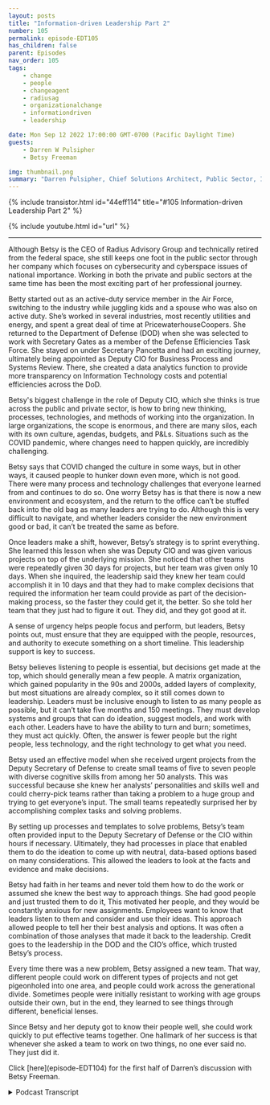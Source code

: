 ```yaml
---
layout: posts
title: "Information-driven Leadership Part 2"
number: 105
permalink: episode-EDT105
has_children: false
parent: Episodes
nav_order: 105
tags:
    - change
    - people
    - changeagent
    - radiusag
    - organizationalchange
    - informationdriven
    - leadership

date: Mon Sep 12 2022 17:00:00 GMT-0700 (Pacific Daylight Time)
guests:
    - Darren W Pulsipher
    - Betsy Freeman

img: thumbnail.png
summary: "Darren Pulsipher, Chief Solutions Architect, Public Sector, Intel continues his talk with Betsy Freeman, CEO of Radius Advisory Group, about her experience as an information-driven leader in the public and private sectors. Part two of two."
---
```


{% include transistor.html id="44eff114" title="#105 Information-driven Leadership Part 2" %}

{% include youtube.html id="url" %}

---

<p>Although Betsy is the CEO of Radius Advisory Group and technically retired from the federal space, she still keeps one foot in the public sector through her company which focuses on cybersecurity and cyberspace issues of national importance. Working in both the private and public sectors at the same time has been the most exciting part of her professional journey.</p>
<p>Betty started out as an active-duty service member in the Air Force, switching to the industry while juggling kids and a spouse who was also on active duty. She’s worked in several industries, most recently utilities and energy, and spent a great deal of time at PricewaterhouseCoopers. She returned to the Department of Defense (DOD) when she was selected to work with Secretary Gates as a member of the Defense Efficiencies Task Force.  She stayed on under Secretary Pancetta and had an exciting journey, ultimately being appointed as Deputy CIO for Business Process and Systems Review. There, she created a data analytics function to provide more transparency on Information Technology costs and potential efficiencies across the DoD.</p>
<p>Betsy's biggest challenge in the role of Deputy CIO, which she thinks is true across the public and private sector, is how to bring new thinking, processes, technologies, and methods of working into the organization. In large organizations, the scope is enormous, and there are many silos, each with its own culture, agendas, budgets, and P&Ls. Situations such as the COVID pandemic, where changes need to happen quickly, are incredibly challenging.</p>
<p>Betsy says that COVID changed the culture in some ways, but in other ways, it caused people to hunker down even more, which is not good. There were many process and technology challenges that everyone learned from and continues to do so. One worry Betsy has is that there is now a new environment and ecosystem, and the return to the office can’t be stuffed back into the old bag as many leaders are trying to do. Although this is very difficult to navigate, and whether leaders consider the new environment good or bad, it can’t be treated the same as before.</p>
<p>Once leaders make a shift, however, Betsy’s strategy is to sprint everything. She learned this lesson when she was Deputy CIO and was given various projects on top of the underlying mission. She noticed that other teams were repeatedly given 30 days for projects, but her team was given only 10 days. When she inquired, the leadership said they knew her team could accomplish it in 10 days and that they had to make complex decisions that required the information her team could provide as part of the decision-making process, so the faster they could get it, the better. So she told her team that they just had to figure it out. They did, and they got good at it.</p>
<p>A sense of urgency helps people focus and perform, but leaders, Betsy points out, must ensure that they are equipped with the people, resources, and authority to execute something on a short timeline. This leadership support is key to success.</p>
<p>Betsy believes listening to people is essential, but decisions get made at the top, which should generally mean a few people. A matrix organization, which gained popularity in the 90s and 2000s, added layers of complexity, but most situations are already complex, so it still comes down to leadership. Leaders must be inclusive enough to listen to as many people as possible, but it can’t take five months and 150 meetings. They must develop systems and groups that can do ideation, suggest models, and work with each other. Leaders have to have the ability to turn and burn; sometimes, they must act quickly. Often, the answer is fewer people but the right people, less technology, and the right technology to get what you need.</p>
<p>Betsy used an effective model when she received urgent projects from the Deputy Secretary of Defense to create small teams of five to seven people with diverse cognitive skills from among her 50 analysts. This was successful because she knew her analysts’ personalities and skills well and could cherry-pick teams rather than taking a problem to a huge group and trying to get everyone’s input. The small teams repeatedly surprised her by accomplishing complex tasks and solving problems.</p>
<p>By setting up processes and templates to solve problems, Betsy’s team often provided input to the Deputy Secretary of Defense or the CIO within hours if necessary. Ultimately, they had processes in place that enabled them to do the ideation to come up with neutral, data-based options based on many considerations. This allowed the leaders to look at the facts and evidence and make decisions.</p>
<p>Betsy had faith in her teams and never told them how to do the work or assumed she knew the best way to approach things. She had good people and just trusted them to do it, This motivated her people, and they would be constantly anxious for new assignments. Employees want to know that leaders listen to them and consider and use their ideas. This approach allowed people to tell her their best analysis and options. It was often a combination of those analyses that made it back to the leadership. Credit goes to the leadership in the DOD and the CIO’s office, which trusted Betsy’s process.</p>
<p>Every time there was a new problem, Betsy assigned a new team. That way, different people could work on different types of projects and not get pigeonholed into one area, and people could work across the generational divide. Sometimes people were initially resistant to working with age groups outside their own, but in the end, they learned to see things through different, beneficial lenses.</p>
<p>Since Betsy and her deputy got to know their people well, she could work quickly to put effective teams together. One hallmark of her success is that whenever she asked a team to work on two things, no one ever said no. They just did it.</p>
<p>Click [here](episode-EDT104) for the first half of Darren’s discussion with Betsy Freeman. </p>
<p>

<details>
<summary> Podcast Transcript </summary>

<p>﻿1</p>
<p>Hello, thisis Darren Pulsipher, chief solutionarchitect of public sector at Intel.</p>
<p>And welcome to Embracing</p>
<p>Digital Transformation,where we investigate effective change,leveragingpeople, process and technology.</p>
<p>On today's episode, Information</p>
<p>Driven Leadership Parttwo with Betsy Freeman.</p>
<p>Tell me, tell me some of the thingsthat didn't work out for youor that you went down one route.</p>
<p>You go, wow, that wasthat didn't quite work out.</p>
<p>Did you have any experience like that?</p>
<p>I had a lot of that.</p>
<p>And and I will tell you,my my leadership experienceis that I'm still in the learning mode.</p>
<p>I think I unfortunately,</p>
<p>I don't think I'll ever mature enough.</p>
<p>I'll be in the learning mode for forever.</p>
<p>I'll give credit to being ableto survive the mistakes.</p>
<p>And there were manybecause we had no guardrails,we just kind of put two bumpers in placeand we started driving the cardown the highwayat a very high rate of speed.</p>
<p>And we dropped awe dropped a Porsche engineinto a VW body.</p>
<p>Okay.</p>
<p>So we were we were not at allwhere we thought we would bewhen we started this.</p>
<p>But the credit goes really to my team whowho did a lot of work and learned with meabout taking hits when you were wrong.</p>
<p>I went in with the premisethat if we failedat something, it wasn't going to bethe end of what we were going to do.</p>
<p>And people were, of course,very worried about that.</p>
<p>Right.</p>
<p>And so we kind of hadthis instant reaction when we started out,geez, I don't want to tell herif we couldn't get itor if we did it wrong,and now we've got to go back and do it.</p>
<p>And we can't make the ten days.</p>
<p>And so they just didn't want to.</p>
<p>So I just kind of got rid of that.</p>
<p>Darren And I got rid of it because notbecause I had some great leadership skill,but because the environmentin which I was inwhich my leadership allowed us to beand allowed us to rest, they enabled that.</p>
<p>I got myselfchewed out by some very high level peopleat the Pentagonon the evening and oftentimesin front of of my my entire team,</p>
<p>I used to take my entire team inwhoever was on an analyst groupto do a particular problem.</p>
<p>We went into briefing to the CIO beforeit went to the deputy secretaryor the secretary,and it always madeeverybody in the front office very madbecause I took 35 people in there.</p>
<p>Right, because I put everybodythat did anything, any support,any whatever,and not just the core team, right?</p>
<p>Because we were all involvedin all of the work.</p>
<p>It's all success or failureand we're all in it together.</p>
<p>And but they would see meget chewed out badlyknowing how much we did.</p>
<p>And what I figured outvery quickly is I couldn't blink.</p>
<p>I just took it and said, You're right,we should have done it this way.</p>
<p>I didn't offer an excuse.</p>
<p>I didn't defend myself.</p>
<p>I just took it and said, You know what?</p>
<p>We didn't get it right.</p>
<p>We'll go back and we will get it right.</p>
<p>And we'd go backand they'd all be apologizing.</p>
<p>And I'd say,</p>
<p>No, you didn't do anything wrong.</p>
<p>We just missed the mark,so let's just keep going.</p>
<p>And they're like,</p>
<p>Okay, so we just went back at itand then we learned something even better.</p>
<p>And so Betsy, that's an incredible lessonthat you taughtyour staff that brilliant.</p>
<p>Right?</p>
<p>Because a lot of times when you go inand you get railed,then you have to come back inthrough your own filters, figure outhow you're going to communicateto the team that we missed the mark.</p>
<p>Instead, they got to heardirectly from the customer.</p>
<p>That's right.</p>
<p>And again, to credit the leadership there,</p>
<p>I had the agreement with the CIOand the principal deputythat if we ever did screw something up,which,like I said,we did on on a number of occasions,that if they were going toif they were going to correct me there,</p>
<p>I didn't I didn't care thatthey corrected me in front of the team,but I wanted them to correct meas the leader and not the team.</p>
<p>And to the creditof both of those leaders,they made a point of just chewingthe living daylights out of me.</p>
<p>And then in the next breath,they would say, and team,you did every thingyou were supposed to do.</p>
<p>Here we see the level of analysis.</p>
<p>We see the level of this, whatever. Right.</p>
<p>And so it didn't</p>
<p>I was worried the first time that happenedit was going to be about the leadersfailure.</p>
<p>It wasn't.</p>
<p>The team saw it and they internalizedand they went, if she failed, we failed.</p>
<p>Right.</p>
<p>And I said, well, you know,so we fell together.</p>
<p>We went togetherand we just kind of went on.</p>
<p>It just went, What.</p>
<p>Are you going to write a book? Betsy?</p>
<p>You need to write a book about this stuff.</p>
<p>Yeah, I seriously, I've never met a leaderthat ever did that.</p>
<p>Like I say, it was only because</p>
<p>I was in an environmentwith leaders above methat allowed me to do that, allowed.</p>
<p>It to happen.</p>
<p>I think it's</p>
<p>I think it's a brilliant techniquebecause theyyour team gets to see you as the leader.</p>
<p>I am responsible. Right?</p>
<p>If we didn't hit it as a team,that's my fault.</p>
<p>Well, it is ultimately.</p>
<p>No, ultimately.</p>
<p>And ultimately,you're the one that's accountable.</p>
<p>I think it goes back to the thread</p>
<p>I keep coming back to.</p>
<p>And that's the thing on leadershipbecause at the end of the day,if you're not down in it enough to knowand I get it, you know,organizations are big and they're complexand I only had a team of 50 people there.</p>
<p>But at the end of the day,the outreach that we did from there acrossall of the Department of Defense,it there has to besome ability to take yourselfand put yourself into wherepeople are thinking through those issuesif you want to understand themas the leader.</p>
<p>And it does make you accessible,you have to be accessible.</p>
<p>You have to be accountableand responsible.</p>
<p>And they have to see you be accountable.</p>
<p>Right.</p>
<p>Because if you want themto be accountable, responsible,they got to see you do it.</p>
<p>Yeah.</p>
<p>And if you do it,if they don't see you do it,they have no incentiveand no reason to do it themselves.</p>
<p>They really don't in my personal things.</p>
<p>That that that's pretty,pretty incredible.</p>
<p>All right. That's it.</p>
<p>Let's shift gears a little bit.</p>
<p>Tell me aboutone of your biggest successesthat you just went.</p>
<p>Maybe that was awesome.</p>
<p>You know what I mean?</p>
<p>Something just went so well that you werethat you sit back and you go,the team was firing on all cylinders.</p>
<p>We knocked it out of the park.</p>
<p>We made a huge difference.</p>
<p>What made it happenand how did that happen for you?</p>
<p>So let's see.</p>
<p>I don't want to get I don't wantto get too lengthy here on you, but</p>
<p>I think the last question you gave meis related to this question.</p>
<p>What were the thingsthat were the toughest? Right.</p>
<p>Because we had a lot of places wherewe tried to do things that it didn't work.</p>
<p>People didn't want to work with us.</p>
<p>We didn't have enough datato actually do a good analysis.</p>
<p>We didn't have the right peopleand we had to get it figured out right.</p>
<p>All of those things come into play.</p>
<p>The flip side of that coin is, is,is just is just those same thingswhere we had all of the right thingsto put some things together.</p>
<p>And I guess the thingthat stands out in my head maybethe biggest actually Russ says thethe earlydevelopment of what nowthe department is usingto audit their financials for Congress.</p>
<p>We were in a subcommittee meetingto a committeethat we'd been appointed to,and on that particular occasion,</p>
<p>I took my deputy and one of the analystswith me because they wanted to hearwhat was going on in the meetings.</p>
<p>And we were doing some review across thethe at the top of the,the OSD, the Office of Secretary Defenseand the the major undersecretariesareas there to find some efficienciesand look at the accuracy of some databecause we needed to find some moneythat we didn't have.</p>
<p>And we knew that it'sthere's it's hidden in there, right?</p>
<p>It's wasted.</p>
<p>It's duplicative, duplicative, whatever.</p>
<p>And we had been in this this,you know, series of meetingsfor like four months.</p>
<p>And I took these guys on this occasionand we finally kind ofgot down to brass tackswhere the senior leader in the controllersaid, you know, we just have to havesomebody that can do this analysisand we're just not getting there.</p>
<p>You know,we're not coming to where we need to be.</p>
<p>And I saw my deputy's eyesjust get really big and you kind ofgave me this, don't do it. Look right.</p>
<p>And, you know, I knew looking around thetable that we could do it.</p>
<p>And so</p>
<p>I stuck my footin it, much to his chagrin, and just said,you know what, just let uslet us take a crack at this right.</p>
<p>And so the CEOs office was the last placeyou would go for that kind of support.</p>
<p>But we did it.</p>
<p>We took what we thoughtwas going to be anotherfour or five weeks, and we turned itinto actually another four or five months.</p>
<p>But we came up witha very large data analysis capabilitywhich help people to understandthat when you collectdata, you'll know this in the business,that you're in,and everybodythat deals with data gets this.</p>
<p>If you're if you're collecting datafrom many diverse sources, right.</p>
<p>It everybody says they'rethey're measuring apples and oranges,but actually, it's it comes back as applesand pineapples and pomegranates.</p>
<p>And you may have a couple of monkeysand a few dogs in there.</p>
<p>Right.</p>
<p>And everybodysays, here's here's our personnel numbers.</p>
<p>But because they're all, youknow, required in a different wayand the standards are different,you can't create a baselinein which you canyou can actually operate from.</p>
<p>So wedid a lot of work to actually do that.</p>
<p>We found and tested an analyticand automated capability,which is the precursorto what they're using in the DOD nowand belongs to another commercial entity.</p>
<p>But it was one of those things that well,when we got done,we sat back and we we said,we can't believe we did that.</p>
<p>And so we were very excited about it.</p>
<p>In the end,the a lot of the work that we did,there was a great handful of projectsthat we did the initial analysis onand said, Hey, the department's got to gokeep going with thisbecause there's more to be done.</p>
<p>And this can not only save money,it can save lives.</p>
<p>It's the right thing to dofor the department and for the nation.</p>
<p>And many of those ideaswent to the Defense Innovation Unitand kept and kept going and still live on.</p>
<p>And so for those things,we had an opportunity to see the field.</p>
<p>And when you deal with large organizationslike the DODor any large corporate organization,because of all the issues with,you know, resources and peopleand leadership and money and culture,you you have to make advancementsand transformation over time.</p>
<p>And we were just happy to have beenat the right place at the right timewith the right set of leadersthat enabled us to do a missionwhere we had some latitude.</p>
<p>And, you know, we we we just said, let'sjust go give it the best shot we got.</p>
<p>And if we get it, we get it.</p>
<p>And we had a lot of pushbackalong the way, but several othermilitary services still use the basisfor that analysis and what they doand how they now manage their fundingand their resources on things.</p>
<p>And so they can give a much more accuratepicture of whatthey're doing to their leadershipand to the Congress and everyone else.</p>
<p>So I think if you went backand you asked everybody therethat was a big and defining moment for usbecause wewe worked very hard on it and even weweren't sure we could do it at the start.</p>
<p>But wewe ended up doing something we neverknow.</p>
<p>You just product another interesting thingthat I see and great leadersand it's risk taking youyou could have sat on your hands that day.</p>
<p>And my deputy wished I had.</p>
<p>Yeah. But.</p>
<p>But you didn't because you kneweven that was risky, right?</p>
<p>Because it's big exposure.</p>
<p>You knew you can make a difference.</p>
<p>It is big exposure.</p>
<p>But again, you know,it comes back to the fact that I knew thatif I tried it and we couldn't do it,my leaders would have my back.</p>
<p>But what's the opposite to that, Darren?</p>
<p>I mean, you know, when you'rein those situations, you can sit thereand you can say, okay,then nobody can do it.</p>
<p>And that can never be the answer.</p>
<p>The answer can never be,</p>
<p>Hey, there's nobody that can take it on.</p>
<p>And it is a matter of it is a risk thing,it's a risk management thing.</p>
<p>And you do have to manage whatyou do when you take a risk.</p>
<p>But if you nevertake the risk, then how will you knowif you can ever innovate anything?</p>
<p>Like I said when we did it,</p>
<p>I have to tell you, that nightwhen I went home, I think I hadtwo glasses of wine and said, okay,now I know.</p>
<p>I said, we should do thisand I'm confident we can do it.</p>
<p>Do I know how we're going to do it or whatwe're going to do? No.</p>
<p>And so that was a little chilling to me.</p>
<p>Well, it's interesting, Betsy,because you took out you take a riskand then you went and did it.</p>
<p>And I like what you said here, because Idon't think you realize something.</p>
<p>A lot of people that were thatthat were in your shoes or would have beenin your shoes would have said, no,</p>
<p>I just don't think it can be done.</p>
<p>And you said, no, you you'rethe type of person if something's on fire,you go there to help.</p>
<p>You don't run away.</p>
<p>I can tell you look at look at allof the problems we're facing today, Daryn.</p>
<p>This is about this is about strategic,strategic insight.</p>
<p>Right.</p>
<p>If you don't try something,you will never know.</p>
<p>And we have so many difficult problemsthat if everybody says it's too hard,how do we get tothe next gen of nuclear energy?</p>
<p>How do we get to, you know,electric vehicles and charging stationsthat are secure for cars?</p>
<p>Right.</p>
<p>How do we get to all these other thingsif we don't try?</p>
<p>The reason we don't tryis because we're afraid to fail.</p>
<p>What I learned in that experienceis if I fail, I fail.</p>
<p>If you want to fire me, fire me.</p>
<p>There was more than once where I went inand I was so frustrated I would, you know,set my card that got me into the Pentagonand I'd lay it out on the CEO'sdesk and say, okay, I'm just done.</p>
<p>Okay,just just go ahead and I'm done, right?</p>
<p>And he'd say,</p>
<p>Pick that up, put it on, go home,drink another glass of wine tonightand I'll see you tomorrow morning.</p>
<p>Right.</p>
<p>And so he was very good about that.</p>
<p>And sobut like I say, I think you you know,my premise with the team was alwaysand they know I said two common things.</p>
<p>I always said is figure it out,go figure it out.</p>
<p>Whatever it is, go figure it out.</p>
<p>And the otherwas make them tell, you know.</p>
<p>Oh, and let's.</p>
<p>Make them tell. You know.</p>
<p>Can can you elaboratea little bit more on that?</p>
<p>Because I think</p>
<p>I know where you're headed.</p>
<p>They're going to want to make sureeveryone understands.</p>
<p>So the answer what you just brought upis that it's easier just to say no.</p>
<p>Yeah, right.</p>
<p>Yeah. Well,and that's what everybody does.</p>
<p>It's just. No, because it's too hard.</p>
<p>Well, what,what an analyst has to be able to doand a strategist has to be ableto successfully do,is to make a business case so strongabout the impact of what will happenif you succeedthat and provide all the dataand information about what's the cost,what's the timeline, what's the risk.</p>
<p>All of those things.</p>
<p>And with fact based evidence not, hey,</p>
<p>I'm going to gut check this, right?</p>
<p>So you can prove the mathand everything else.</p>
<p>But when you can do that,then you can take it in.</p>
<p>And I don't care what leaderyou put it in front of,this is why options are goodand not just recommendations.</p>
<p>You know, you give somebodythat's at the top of an organizationand most often you can lay out the optionsand you don't have to indicatewhat should happen because they look at itand they go, Duh,</p>
<p>I didn't know this rightor I didn't see this,or there's a piece of informationthat I didn't have that I wasn't aware of,and that makes a difference.</p>
<p>And they can make a good choice, right?</p>
<p>And so every time we wanted to godo something and we knew that it probablywas not going to fly on first,first blush, my advice,everybody was, you know, build thebusiness case, make them tell, you know,and if you really builda good business case and you cancommunicate it quickly and effectivelyand with the single sheet of paperleaders, public or private,have a hard time telling, you know,because it makes so much sense.</p>
<p>And it's within the mission, it'swithin the scope of the business.</p>
<p>It works for the operation.</p>
<p>It supports the customers.</p>
<p>It's secure.</p>
<p>Why would you not do it right?</p>
<p>Yeah. No, no, I hear you.</p>
<p>So, Betsy, this has been in credible.</p>
<p>Every time I talk to you,</p>
<p>I learn so much more so than</p>
<p>I do.</p>
<p>I'm like.</p>
<p>And I wish. I wish I worked for you.</p>
<p>I wish I had that opportunityto work for you at some time,because I would have learned so muchfrom just your justyour experienceand your your attitude towards leadership.</p>
<p>I think it's wonderful.</p>
<p>Well, I think if there is a bottom lineto leadership these days, it'sit runs through the thread of everything.</p>
<p>And the leader is the linchpin.</p>
<p>If you if you got to figure out how to hittransformation, if you got to figure outwhere you're going with technology,if you got to figure out anythingabout your organization, my challenge toeverybody is go back and reviewand redefine leadership development,because at every point inthe organization these days,it doesn't matter where you go.</p>
<p>I hear the challenge from leadersat every level.</p>
<p>We just don't have enough leaders.</p>
<p>They don't know how to do these things.</p>
<p>They aren't opento these types of suggestions.</p>
<p>They aren't this, thatand the other thing.</p>
<p>And it's because we're working with withcareer development systemsand performance management systemsand leadership developmentthat are all siloed in their own waysinstead of integrated.</p>
<p>And we have to start to develop leaderswho can ask the technology questionsthat we couldn't answer before.</p>
<p>We don't have technology leaders.</p>
<p>We don't have any kind of leaderthat has grown upso much in an information worldthat we're challenge with nowand learning those thingsand teaching peoplethose things about data analytics andthe use of AI and all of the other pieces.</p>
<p>It's not just technology, right?</p>
<p>Those things are essentialto how well our companieswill perform, how our securitywill perform going forward.</p>
<p>And so I would say if there's one lesson</p>
<p>I've learned is that you got to reviewand redefine how you developyour leaders don't just stuffthe new scenarios into the old bagbecause the old bag is gone.</p>
<p>It's not about color in outside the boxanymore because the boxes are long gone.</p>
<p>Yeah. It's not a box anymore, is it?</p>
<p>There's not a box anymore.</p>
<p>There's an ecosystem now and it's a lotbigger and it continues to turn.</p>
<p>It doesn't just sit still like the box.</p>
<p>Yeah.</p>
<p>Thank you so much for having me, Darren.</p>
<p>I really appreciate the opportunity.</p>
<p>I always enjoy talking with, you.</p>
<p>Know, this I like I said before,thanks, Betsy, for coming on.</p>
<p>We most definitely will haveto have you come back again.</p>
<p>And forthose of you that want to hear morefrom Betsy, where you can contact Patsy,she's got a consulting companyout of Michigan.</p>
<p>You can always visit her in Hollandbecause it's wonderful in Holland.</p>
<p>And now Radiusradius ag right.</p>
<p>Radius advisory group.</p>
<p>We're at that radiusag.com.</p>
<p>Right. There you go. Thanks again, Betsy.</p>
<p>Thanks a lot, Darren.</p>
<p>Thank you for listeningto Embracing Digital Transformation today.</p>
<p>If you enjoyed our podcast,give it five stars on your favoritepodcasting site or YouTube channel.</p>
<p>You can find out more informationabout embracing digital transformationand embracingdigital.org until next time.</p>
<p>Go out and do something wonderful.</p>

</details>
